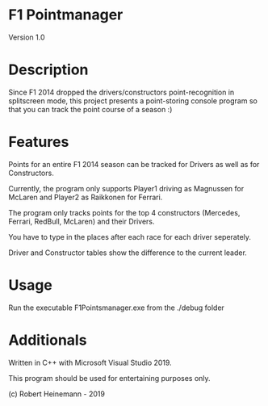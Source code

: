 # F1 Pointmanager
 Version 1.0
 
# Description
 Since F1 2014 dropped the drivers/constructors point-recognition in splitscreen mode, this project presents a point-storing console program so that you can track the point course of a season :)
 
# Features
 Points for an entire F1 2014 season can be tracked for Drivers as well as for Constructors.
 
 Currently, the program only supports Player1 driving as Magnussen for McLaren and Player2 as Raikkonen for Ferrari.
 
 The program only tracks points for the top 4 constructors (Mercedes, Ferrari, RedBull, McLaren) and their Drivers.
 
 You have to type in the places after each race for each driver seperately.
 
 Driver and Constructor tables show the difference to the current leader.
 
# Usage
 Run the executable F1Pointsmanager.exe from the ./debug folder
 
 # Additionals
 Written in C++ with Microsoft Visual Studio 2019.
 
 This program should be used for entertaining purposes only.
 
 (c) Robert Heinemann - 2019
